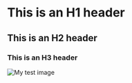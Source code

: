 # This is an H1 header
## This is an H2 header
### This is an H3 header
![My test image](https://github.githubassets.com/images/modules/logos_page/GitHub-Mark.png)

